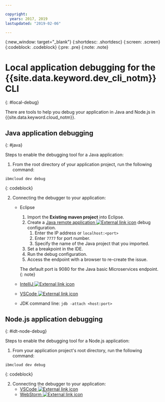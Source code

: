 ```yaml
---

copyright:
  years: 2017, 2019
lastupdated: "2019-02-06"

---
```


{:new_window: target="_blank"}
{:shortdesc: .shortdesc}
{:screen: .screen}
{:codeblock: .codeblock}
{:pre: .pre}
{:note: .note}

# Local application debugging for the {{site.data.keyword.dev_cli_notm}} CLI
{: #local-debug}

There are tools to help you debug your application in Java and Node.js in {{site.data.keyword.cloud_notm}}.

## Java application debugging
{: #java}

Steps to enable the debugging tool for a Java application:

1. From the root directory of your application project, run the following command:

  ```
  ibmcloud dev debug
  ```
  {: codeblock}

2. Connecting the debugger to your application:

	* Eclipse
      1. Import the **Existing maven project** into Eclipse.
      2. Create a [Java remote application ![External link icon](../../icons/launch-glyph.svg "External link icon")](http://help.eclipse.org/neon/index.jsp?topic=%2Forg.eclipse.jdt.doc.user%2Ftasks%2Ftask-remotejava_launch_config.htm) debug configuration.
      		1. Enter the IP address or `localhost:<port>`  
      		2. Enter `7777` for port number.
      		3. Specify the name of the Java project that you imported.
      6. Set a breakpoint in the IDE.
      7. Run the debug configuration.
      8. Access the endpoint with a browser to re-create the issue.  
	   
	   The default port is 9080 for the Java basic Microservices endpoint.
	   {: note}

	* [IntelliJ ![External link icon](../../icons/launch-glyph.svg "External link icon")](https://www.jetbrains.com/help/idea/2016.3/run-debug-configuration-remote.html)
	* [VSCode ![External link icon](../../icons/launch-glyph.svg "External link icon")](https://marketplace.visualstudio.com/items?itemName=donjayamanne.javadebugger)
	* JDK command line: `jdb -attach <host:port>`

## Node.js application debugging
{: #idt-node-debug}

Steps to enable the debugging tool for a Node.js application:

1. From your application project's root directory, run the following command:
  ```
  ibmcloud dev debug
  ```
  {: codeblock}

2. Connecting the debugger to your application:
	* [VSCode ![External link icon](../../icons/launch-glyph.svg "External link icon")](https://blog.docker.com/2016/07/live-debugging-docker/)
	* [WebStorm ![External link icon](../../icons/launch-glyph.svg "External link icon")](https://blog.alexseifert.com/2016/10/25/debugging-node-js-in-a-docker-container-with-webstorm/)


<!--
## Swift application debugging - content from mike tunnicliffe
{: #swift}

Steps to enable debug for a Swift application:  

1. On the App server (or system where the Swift application will execute), you should start the 'lldb server':
 - `lldb-server platform -->
<!-- listen <port number>`
2. On the App server, build the Kitura-based server application using the debug configuration:
 - `swift build debug`
3. On the App server, start the Kitura-based server application:
 - `./build/debug/Kitura-Starter`
4. On the client system (also known as the host system), start the 'lldb client':
 - `lldb`
5. Configure lldb client to connect to lldb-server:
 - `(lldb) platform select remote-linux`
 - `(lldb) platform connect connect://<ip address server>:<port number server>`
6. Execute commands to debug remote program:
 - `(lldb) process attach -->
<!--pid 3626`
-->

